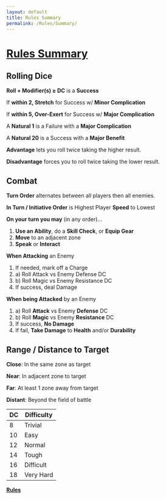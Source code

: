 ```yaml
---
layout: default
title: Rules Summary
permalink: /Rules/Summary/
---
```

# [Rules Summary](#summary)
## Rolling Dice
**Roll + Modifier(s) ≥ DC** is a **Success**

If **within 2, Stretch** for Success w/ **Minor Complication**

If **within 5, Over-Exert** for Success w/ **Major Complication**

A **Natural 1** is a Failure with a **Major Complication**

A **Natural 20** is a Success with a **Major Benefit**

**Advantage** lets you roll twice taking the higher result.

**Disadvantage** forces you to roll twice taking the lower result.

## Combat
**Turn Order** alternates between all players then all enemies.

**In Turn / Initiative Order** is Highest Player **Speed** to Lowest

**On your turn you may** (in any order)...
 1. **Use an Ability**, do a **Skill Check**, or **Equip Gear**
 2. **Move** to an adjacent zone
 3. **Speak** or **Interact**

**When Attacking** an Enemy
1. If needed, mark off a Charge
2. a) Roll Attack vs Enemy Defense DC
3. b) Roll Magic vs Enemy Resistance DC
4. If success, deal Damage

**When being Attacked** by an Enemy
1. a) Roll **Attack** vs Enemy **Defense** DC
2. b) Roll **Magic** vs Enemy **Resistance** DC
3. If success, **No Damage**
4. If fail, **Take Damage** to **Health** and/or **Durability**

## Range / Distance to Target

**Close**: In the same zone as target

**Near**: In adjacent zone to target

**Far**: At least 1 zone away from target

**Distant**: Beyond the field of battle

| **DC** | **Difficulty** |
| ------ | -------------- |
| 8      | Trivial        |
| 10     | Easy           |
| 12     | Normal         |
| 14     | Tough          |
| 16     | Difficult      |
| 18     | Very Hard      |



**[Rules]({{site.baseurl}}/Rules/Index/#rules)**








